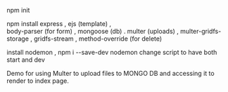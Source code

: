 npm init

npm install
express ,
ejs (template) ,  
body-parser (for form) ,
mongoose (db) .
multer (uploads) ,
multer-gridfs-storage ,
gridfs-stream ,
method-override (for delete)

install nodemon , npm i --save-dev nodemon
change script to have both start and dev

Demo for using Multer to upload files to MONGO DB and accessing it to render to index page.